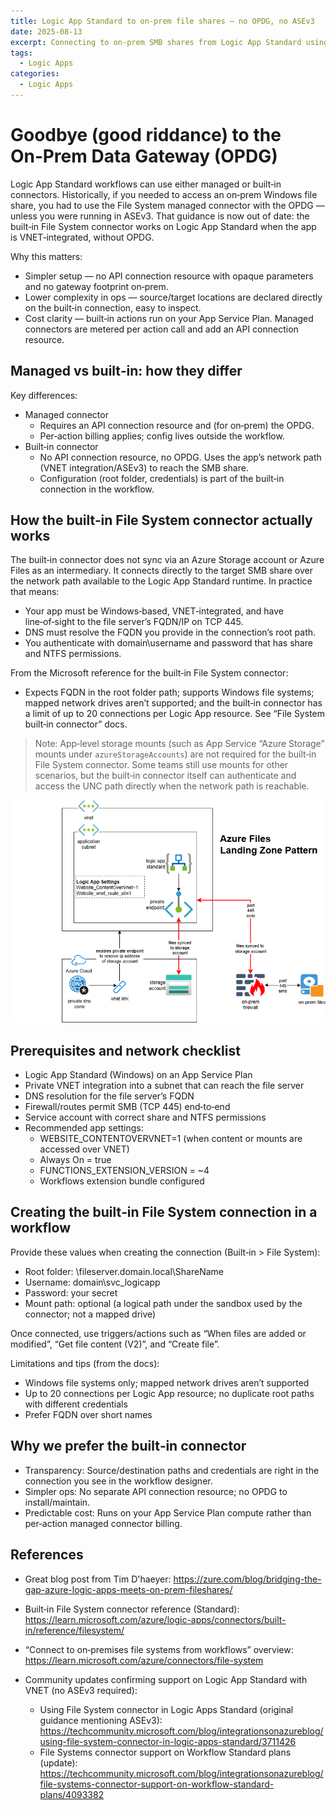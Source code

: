 ```yaml
---
title: Logic App Standard to on‑prem file shares — no OPDG, no ASEv3
date: 2025-08-13
excerpt: Connecting to on‑prem SMB shares from Logic App Standard using the built‑in File System connector with VNET integration. Simpler config, no on‑prem data gateway.
tags:
  - Logic Apps
categories:
  - Logic Apps
---
```




# Goodbye (good riddance) to the On‑Prem Data Gateway (OPDG)

Logic App Standard workflows can use either managed or built‑in connectors. Historically, if you needed to access an on‑prem Windows file share, you had to use the File System managed connector with the OPDG — unless you were running in ASEv3. That guidance is now out of date: the built‑in File System connector works on Logic App Standard when the app is VNET‑integrated, without OPDG.

Why this matters:
- Simpler setup — no API connection resource with opaque parameters and no gateway footprint on‑prem.
- Lower complexity in ops — source/target locations are declared directly on the built‑in connection, easy to inspect.
- Cost clarity — built‑in actions run on your App Service Plan. Managed connectors are metered per action call and add an API connection resource.

## Managed vs built‑in: how they differ

Key differences:
- Managed connector
  - Requires an API connection resource and (for on‑prem) the OPDG.
  - Per‑action billing applies; config lives outside the workflow.
- Built‑in connector
  - No API connection resource, no OPDG. Uses the app’s network path (VNET integration/ASEv3) to reach the SMB share.
  - Configuration (root folder, credentials) is part of the built‑in connection in the workflow.

## How the built‑in File System connector actually works

The built‑in connector does not sync via an Azure Storage account or Azure Files as an intermediary. It connects directly to the target SMB share over the network path available to the Logic App Standard runtime. In practice that means:
- Your app must be Windows‑based, VNET‑integrated, and have line‑of‑sight to the file server’s FQDN/IP on TCP 445.
- DNS must resolve the FQDN you provide in the connection’s root path.
- You authenticate with domain\username and password that has share and NTFS permissions.

From the Microsoft reference for the built‑in File System connector:
- Expects FQDN in the root folder path; supports Windows file systems; mapped network drives aren’t supported; and the built‑in connector has a limit of up to 20 connections per Logic App resource. See “File System built‑in connector” docs.

> Note: App‑level storage mounts (such as App Service “Azure Storage” mounts under `azureStorageAccounts`) are not required for the built‑in File System connector. Some teams still use mounts for other scenarios, but the built‑in connector itself can authenticate and access the UNC path directly when the network path is reachable.

![architecture](/images/logic-app-on-prem-files/la-direct-on-prem-files-on-prem-files.drawio.png)

## Prerequisites and network checklist

- Logic App Standard (Windows) on an App Service Plan
- Private VNET integration into a subnet that can reach the file server
- DNS resolution for the file server’s FQDN
- Firewall/routes permit SMB (TCP 445) end‑to‑end
- Service account with correct share and NTFS permissions
- Recommended app settings:
  - WEBSITE_CONTENTOVERVNET=1 (when content or mounts are accessed over VNET)
  - Always On = true
  - FUNCTIONS_EXTENSION_VERSION = ~4
  - Workflows extension bundle configured

## Creating the built‑in File System connection in a workflow

Provide these values when creating the connection (Built‑in > File System):
- Root folder: \\fileserver.domain.local\ShareName
- Username: domain\svc_logicapp
- Password: your secret
- Mount path: optional (a logical path under the sandbox used by the connector; not a mapped drive)

Once connected, use triggers/actions such as “When files are added or modified”, “Get file content (V2)”, and “Create file”.

Limitations and tips (from the docs):
- Windows file systems only; mapped network drives aren’t supported
- Up to 20 connections per Logic App resource; no duplicate root paths with different credentials
- Prefer FQDN over short names

## Why we prefer the built‑in connector

- Transparency: Source/destination paths and credentials are right in the connection you see in the workflow designer.
- Simpler ops: No separate API connection resource; no OPDG to install/maintain.
- Predictable cost: Runs on your App Service Plan compute rather than per‑action managed connector billing.

## References

- Great blog post from Tim D'haeyer: https://zure.com/blog/bridging-the-gap-azure-logic-apps-meets-on-prem-fileshares/

- Built‑in File System connector reference (Standard): https://learn.microsoft.com/azure/logic-apps/connectors/built-in/reference/filesystem/
- “Connect to on‑premises file systems from workflows” overview: https://learn.microsoft.com/azure/connectors/file-system
- Community updates confirming support on Logic App Standard with VNET (no ASEv3 required):
  - Using File System connector in Logic Apps Standard (original guidance mentioning ASEv3): https://techcommunity.microsoft.com/blog/integrationsonazureblog/using-file-system-connector-in-logic-apps-standard/3711426
  - File Systems connector support on Workflow Standard plans (update): https://techcommunity.microsoft.com/blog/integrationsonazureblog/file-systems-connector-support-on-workflow-standard-plans/4093382

